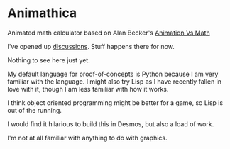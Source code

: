 # Animathica
Animated math calculator based on Alan Becker's [Animation Vs Math](https://www.youtube.com/watch?v=B1J6Ou4q8vE&ab_channel=AlanBecker)

I've opened up [discussions](https://github.com/Augustin007/Animathica/discussions). Stuff happens there for now.

Nothing to see here just yet.

My default language for proof-of-concepts is Python because I am very familiar with the language. I might also try Lisp as I have recently fallen in love with it, though I am less familiar with how it works.

I think object oriented programming might be better for a game, so Lisp is out of the running.

I would find it hilarious to build this in Desmos, but also a load of work.

I'm not at all familiar with anything to do with graphics. 
